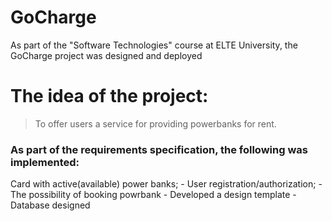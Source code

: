 # GoCharge
As part of the "Software Technologies" course at ELTE University, the GoCharge project was designed and deployed

# The idea of the project: 
>To offer users a service for providing powerbanks for rent.

### As part of the requirements specification, the following was implemented:

Card with active(available) power banks;
    - User registration/authorization;
    - The possibility of booking powrbank
    - Developed a design template
    - Database designed
